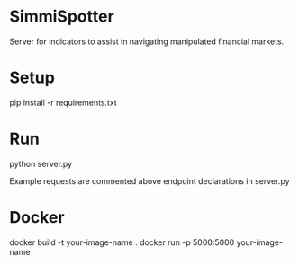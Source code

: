 # SimmiSpotter
Server for indicators to assist in navigating manipulated financial markets.

# Setup
pip install -r requirements.txt

# Run
python server.py

Example requests are commented above endpoint declarations in server.py

# Docker
docker build -t your-image-name .
docker run -p 5000:5000 your-image-name
